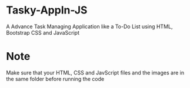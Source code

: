 # Tasky-Appln-JS
A Advance Task Managing Application like a To-Do List using HTML, Bootstrap CSS and JavaScript 
# Note
Make sure that your HTML, CSS and JavScript files and the images are in the same folder before running the code
